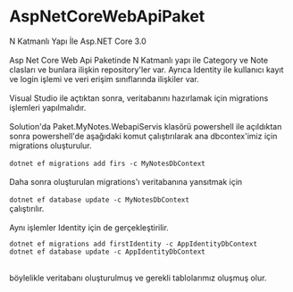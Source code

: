 # AspNetCoreWebApiPaket
N Katmanlı Yapı İle Asp.NET Core 3.0
<br><br>
Asp Net Core Web Api Paketinde N Katmanlı yapı ile Category ve Note clasları ve bunlara ilişkin repository'ler var. Ayrıca Identity ile kullanıcı kayıt ve login işlemi ve veri erişim sınıflarında ilişkiler var.
<br><br>
  Visual Studio ile açtıktan sonra, veritabanını hazırlamak için migrations işlemleri yapılmalıdır.
<br><br>
Solution'da Paket.MyNotes.WebapiServis klasörü powershell ile açıldıktan sonra powershell'de aşağıdaki komut çalıştırılarak ana dbcontex'imiz için migrations oluşturulur.<br><br>
  ```dotnet ef migrations add firs -c MyNotesDbContext```
<br><br>
Daha sonra oluşturulan migrations'ı veritabanına yansıtmak için <br><br>
  ```dotnet ef database update -c MyNotesDbContext```
<br>
çalıştırılır.
<br><br>
Aynı işlemler Identity için de gerçekleştirilir.
<br>
  ```
  dotnet ef migrations add firstIdentity -c AppIdentityDbContext
  dotnet ef database update -c AppIdentityDbContext
  ```
<br>
böylelikle veritabanı oluşturulmuş ve gerekli tablolarımız oluşmuş olur.
